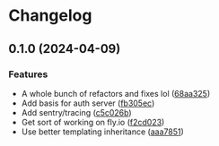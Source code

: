 # Changelog

## 0.1.0 (2024-04-09)


### Features

* A whole bunch of refactors and fixes lol ([68aa325](https://github.com/YuiYukihira/featurize/commit/68aa325743b0650e6652e0fae840246dad28a24c))
* Add basis for auth server ([fb305ec](https://github.com/YuiYukihira/featurize/commit/fb305ec321a17184af96dd499d1c2376ad36c0ce))
* Add sentry/tracing ([c5c026b](https://github.com/YuiYukihira/featurize/commit/c5c026bf9781de3a29b338569ee0c1e9cbc911fa))
* Get sort of working on fly.io ([f2cd023](https://github.com/YuiYukihira/featurize/commit/f2cd02301a2d46d42f76205060dd240fa7db7643))
* Use better templating inheritance ([aaa7851](https://github.com/YuiYukihira/featurize/commit/aaa78511907073ebcc62c75974225c2f224cfe2b))
